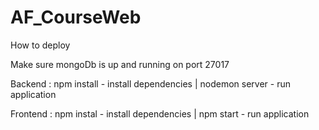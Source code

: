# AF_CourseWeb

How to deploy

Make sure mongoDb is up and running on port 27017

Backend : npm install    - install dependencies 
          | nodemon server - run application

Frontend : npm instal - install dependencies 
          | npm start  - run application
          
